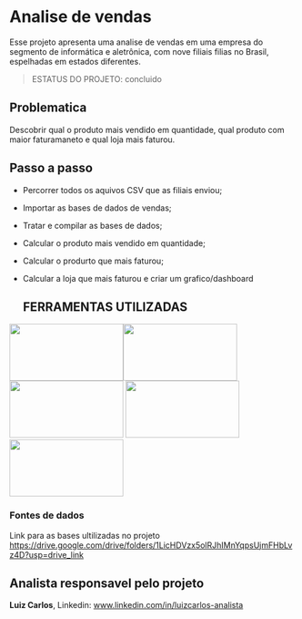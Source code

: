 # Analise de vendas 
Esse projeto apresenta uma analise de vendas em uma empresa do segmento de informática e aletrônica, com nove filiais filias no Brasil, espelhadas em estados diferentes.

> ESTATUS DO PROJETO: concluido 

## Problematica 
Descobrir qual o produto mais vendido em quantidade, qual produto com maior faturamaneto e qual loja mais faturou.

## Passo a passo 

- Percorrer todos os aquivos CSV que as filiais enviou;
- Importar as bases de dados de vendas;
- Tratar e compilar as bases de dados;
- Calcular o produto mais vendido em quantidade;
- Calcular o produrto que mais faturou;
- Calcular a loja que mais faturou e criar um grafico/dashboard

  ## FERRAMENTAS UTILIZADAS

<img src="https://salesdorado.com/wp-content/uploads/2022/07/Trello-Logo.png" width="200" height="100" /><img src="https://upload.wikimedia.org/wikipedia/commons/thumb/e/ed/Pandas_logo.svg/1200px-Pandas_logo.svg.png" width="200" height="100" /><img src="https://python.org.br/theme/img/site-logo.svg" width="200" height="100" />
<img src= "https://www.informatique-mania.com/wp-content/uploads/2020/12/Jupyter.jpg" width="200" height="100"/>
<img src= "https://encrypted-tbn0.gstatic.com/images?q=tbn:ANd9GcRTJ5BBUIDMyowTuQbUy2oHbh-vVMQx5zevhMJhXS1L2hh_OHjuuTbgNopr5Vlxpc1w2B8" width="200" height="100"/>
### Fontes de dados 

Link para as bases ultilizadas no projeto
https://drive.google.com/drive/folders/1LicHDVzx5olRJhIMnYqpsUjmFHbLvz4D?usp=drive_link

## Analista responsavel pelo projeto
**Luiz Carlos**, Linkedin: www.linkedin.com/in/luizcarlos-analista

